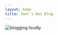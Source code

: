 ```yaml
---
layout: home
title: Joel's Dev Blog
---
```

![blogging loudly](https://media.giphy.com/media/Vwz4zdntMXrUY/giphy.gif)
